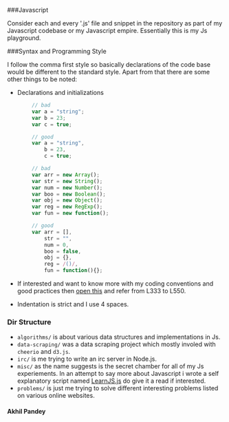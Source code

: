###Javascript

Consider each and every '.js' file and snippet in the repository as
part of my Javascript codebase or my Javascript empire. Essentially
this is my Js playground.

###Syntax and Programming Style

I follow the comma first style so basically declarations of the code
base would be different to the standard style. Apart from that there
are some other things to be noted:

- Declarations and initializations

```javascript
        // bad
        var a = "string";
        var b = 23;
        var c = true;

        // good
        var a = "string",
            b = 23,
            c = true;

        // bad
        var arr = new Array();
        var str = new String();
        var num = new Number();
        var boo = new Boolean();
        var obj = new Object();
        var reg = new RegExp();
        var fun = new function();

        // good
        var arr = [],
            str = "",
            num = 0,
            boo = false,
            obj = {},
            reg = /()/,
            fun = function(){};
```

- If interested and want to know more with my coding conventions and
good practices then [open this](https://github.com/AkhilHector/Js-Playground/blob/master/misc/LearnJS.js) and refer from L333 to L550.

- Indentation is strict and I use 4 spaces.

### Dir Structure

- `algorithms/` is about various data structures and implementations
in Js.
- `data-scraping/` was a data scraping project which mostly involed
with `cheerio` and `d3.js`.
- `irc/` is me trying to write an irc server in Node.js.
- `misc/` as the name suggests is the secret chamber for all of my Js
experiements. In an attempt to say more about Javascript i wrote a self
explanatory script named [LearnJS.js](https://github.com/AkhilHector/Js-Playground/blob/master/misc/LearnJS.js) do give it a read if interested.
- `problems/` is just me trying to solve different interesting problems listed on  various online websites.

#### Akhil Pandey
